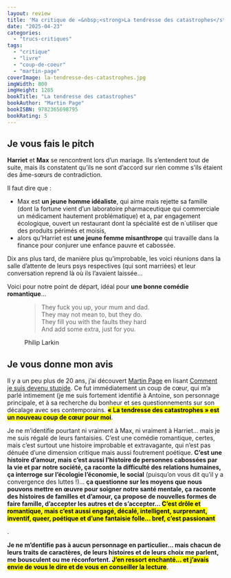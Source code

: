 ```yaml
---
layout: review
title: 'Ma critique de «&nbsp;<strong>La tendresse des catastrophes</strong>&nbsp;» de <em>Martin Page</em>'
date: "2025-04-23"
categories: 
  - "trucs-critiques"
tags: 
  - "critique"
  - "livre"
  - "coup-de-coeur"
  - "martin-page"
coverImage: la-tendresse-des-catastrophes.jpg
imgWidth: 800
imgHeight: 1285
bookTitle: "La tendresse des catastrophes"
bookAuthor: "Martin Page"
bookISBN: 9782365698795            
bookRating: 5
---
```


<h2>Je vous fais le pitch</h2>

<p><strong>Harriet</strong> et <strong>Max</strong> se rencontrent lors d’un mariage. Ils s’entendent tout de suite, mais ils constatent qu’ils ne sont d’accord sur rien comme s’ils étaient des âme-sœurs de contradiction.</p>
<p>Il faut dire que&nbsp;:</p>
<ul>
  <li>Max est <strong>un jeune homme idéaliste</strong>, qui aime mais rejette sa famille (dont la fortune vient d’un laboratoire pharmaceutique qui commerciale un médicament hautement problématique) et a, par engagement écologique, ouvert un restaurant dont la spécialité est de n`utiliser que des produits périmés et moisis,</li>
  <li>alors qu’Harriet est <strong>une jeune femme misanthrope</strong> qui travaille dans la finance pour conjurer une enfance pauvre et cabossée.</li>
</ul>
<p>Dix ans plus tard, de manière plus qu’improbable, les voici réunions dans la salle d’attente de leurs psys respectives (qui sont marriées) et leur conversation reprend là où ils l’avaient laissée…</p>
<p>Voici pour notre point de départ, idéal pour <strong>une bonne comédie romantique</strong>…</p>

<figure>
  <blockquote class="citation">
    <p>They fuck you up, your mum and dad.<br/>
    They may not mean to, but they do.<br />
    They fill you with the faults they hard<br />
    And add some extra, just for you.</p>
  </blockquote>
  <figcaption>Philip Larkin</figcaption>
</figure>

<h2>Je vous donne mon avis</h2>
<p>Il y a un peu plus de 20&nbsp;ans, j’ai découvert <a href="/tag/martin-page/">Martin Page</a> en lisant <a href="/2023/02/ma-critique-de-comment-je-suis-devenu-stupide-de-martin-page/">Comment je suis devenu stupide</a>. Ce fut immédiatement un coup de cœur, qui m’a parlé intimement (je me suis fortement identifié à Antoine, son personnage principale, et à sa recherche du bonheur et ses questionnements sur son décalage avec ses contemporains. <strong><mark>«&nbsp;La tendresse des catastrophes&nbsp;» est un nouveau coup de cœur pour moi</mark></strong>.</p>
<p>Je ne m’identifie pourtant ni vraiment à Max, ni vraiment à Harriet… mais je me suis régalé de leurs fantaisies. C’est une comédie romantique, certes, mais c’est surtout une histoire improbable et extravagante, qui n’est pas dénuée d’une dimension critique mais aussi foutrement poétique. <strong>C’est une histoire d’amour, mais c’est aussi l’histoire de personnes cabossées par la vie et par notre société, ça raconte la difficulté des relations humaines, ça interroge sur l’écologie l’économie, le social</strong> (puisqu’on vous dit qu’il y a convergence des luttes&nbsp;!)… <strong>ça questionne sur les moyens que nous pouvons mettre en œuvre pour soigner notre santé mentale, ça raconte des histoires de familles et d’amour, ça propose de nouvelles formes de faire famille, d’accepter les autres et de s’accepter… <mark>C’est drôle et romantique, mais c’est aussi engagé, décalé, intelligent, surprenant, inventif, queer, poétique et d’une fantaisie folle… bref, c’est passionant</mark></strong></p>.
<p><strong>Je ne m’dentifie pas à aucun personnage en particulier… mais chacun de leurs traits de caractères, de leurs histoires et de leurs choix me parlent, me bousculent ou me réconfortent. <mark>J’en ressort enchanté… et j’avais envie de vous le dire et de vous en conseiller la lecture</mark></strong>.</p>
